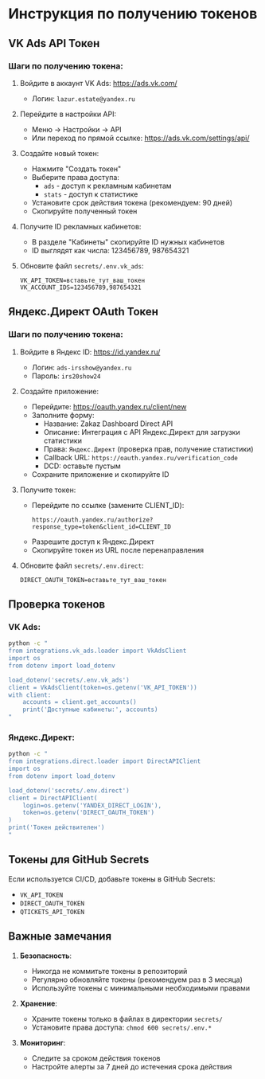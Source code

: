 # Инструкция по получению токенов

## VK Ads API Токен

### Шаги по получению токена:

1. Войдите в аккаунт VK Ads: https://ads.vk.com/
   - Логин: `lazur.estate@yandex.ru`

2. Перейдите в настройки API:
   - Меню → Настройки → API
   - Или переход по прямой ссылке: https://ads.vk.com/settings/api/

3. Создайте новый токен:
   - Нажмите "Создать токен"
   - Выберите права доступа:
     - `ads` - доступ к рекламным кабинетам
     - `stats` - доступ к статистике
   - Установите срок действия токена (рекомендуем: 90 дней)
   - Скопируйте полученный токен

4. Получите ID рекламных кабинетов:
   - В разделе "Кабинеты" скопируйте ID нужных кабинетов
   - ID выглядят как числа: 123456789, 987654321

5. Обновите файл `secrets/.env.vk_ads`:
   ```env
   VK_API_TOKEN=вставьте_тут_ваш_токен
   VK_ACCOUNT_IDS=123456789,987654321
   ```

## Яндекс.Директ OAuth Токен

### Шаги по получению токена:

1. Войдите в Яндекс ID: https://id.yandex.ru/
   - Логин: `ads-irsshow@yandex.ru`
   - Пароль: `irs20show24`

2. Создайте приложение:
   - Перейдите: https://oauth.yandex.ru/client/new
   - Заполните форму:
     - Название: Zakaz Dashboard Direct API
     - Описание: Интеграция с API Яндекс.Директ для загрузки статистики
     - Права: `Яндекс.Директ` (проверка прав, получение статистики)
     - Callback URL: `https://oauth.yandex.ru/verification_code`
     - DCD: оставьте пустым
   - Сохраните приложение и скопируйте ID

3. Получите токен:
   - Перейдите по ссылке (замените CLIENT_ID):
     ```
     https://oauth.yandex.ru/authorize?response_type=token&client_id=CLIENT_ID
     ```
   - Разрешите доступ к Яндекс.Директ
   - Скопируйте токен из URL после перенаправления

4. Обновите файл `secrets/.env.direct`:
   ```env
   DIRECT_OAUTH_TOKEN=вставьте_тут_ваш_токен
   ```

## Проверка токенов

### VK Ads:
```bash
python -c "
from integrations.vk_ads.loader import VkAdsClient
import os
from dotenv import load_dotenv

load_dotenv('secrets/.env.vk_ads')
client = VkAdsClient(token=os.getenv('VK_API_TOKEN'))
with client:
    accounts = client.get_accounts()
    print('Доступные кабинеты:', accounts)
"
```

### Яндекс.Директ:
```bash
python -c "
from integrations.direct.loader import DirectAPIClient
import os
from dotenv import load_dotenv

load_dotenv('secrets/.env.direct')
client = DirectAPIClient(
    login=os.getenv('YANDEX_DIRECT_LOGIN'),
    token=os.getenv('DIRECT_OAUTH_TOKEN')
)
print('Токен действителен')
"
```

## Токены для GitHub Secrets

Если используется CI/CD, добавьте токены в GitHub Secrets:
- `VK_API_TOKEN`
- `DIRECT_OAUTH_TOKEN`
- `QTICKETS_API_TOKEN`

## Важные замечания

1. **Безопасность**:
   - Никогда не коммитьте токены в репозиторий
   - Регулярно обновляйте токены (рекомендуем раз в 3 месяца)
   - Используйте токены с минимальными необходимыми правами

2. **Хранение**:
   - Храните токены только в файлах в директории `secrets/`
   - Установите права доступа: `chmod 600 secrets/.env.*`

3. **Мониторинг**:
   - Следите за сроком действия токенов
   - Настройте алерты за 7 дней до истечения срока действия